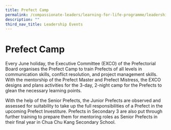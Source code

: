 ```yaml
---
title: Prefect Camp
permalink: /compassionate-leaders/learning-for-life-programme/leadership-events/prefect-camp/
description: ""
third_nav_title: Leadership Events
---
```

# **Prefect Camp**

Every June holiday, the Executive Committee (EXCO) of the Prefectorial Board organises the Prefect Camp to train Prefects of all levels in communication skills, conflict resolution, and project management skills. With the mentorship of the Prefect Master and Prefect Mistress, the EXCO designs and plans activities for the 3-day, 2-night camp for the Prefects to glean the necessary learning points.

With the help of the Senior Prefects, the Junior Prefects are observed and assessed for suitability to take up the full responsibilities of a Prefect in the upcoming Prefect Investiture. Prefects in Secondary 3 are also put through further training to prepare them for mentoring roles as Senior Prefects in their final year in Chua Chu Kang Secondary School.